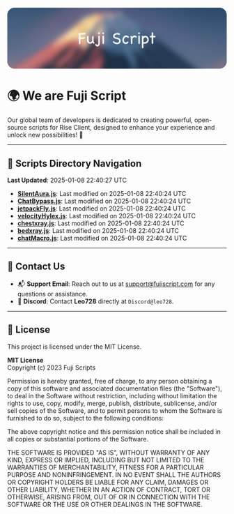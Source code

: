 ![Banner](.github/b.webp)

# 🌍 **We are Fuji Script**

Our global team of developers is dedicated to creating powerful, open-source scripts for Rise Client, designed to enhance your experience and unlock new possibilities! 🌟

---
<!-- SCRIPTS_NAVIGATION_START -->
## 📂 **Scripts Directory Navigation**

**Last Updated**: 2025-01-08 22:40:27 UTC

- **[SilentAura.js](scripts/SilentAura.js)**: Last modified on 2025-01-08 22:40:24 UTC
- **[ChatBypass.js](scripts/ChatBypass.js)**: Last modified on 2025-01-08 22:40:24 UTC
- **[jetpackFly.js](scripts/jetpackFly.js)**: Last modified on 2025-01-08 22:40:24 UTC
- **[velocityHylex.js](scripts/velocityHylex.js)**: Last modified on 2025-01-08 22:40:24 UTC
- **[chestxray.js](scripts/chestxray.js)**: Last modified on 2025-01-08 22:40:24 UTC
- **[bedxray.js](scripts/bedxray.js)**: Last modified on 2025-01-08 22:40:24 UTC
- **[chatMacro.js](scripts/chatMacro.js)**: Last modified on 2025-01-08 22:40:24 UTC

<!-- SCRIPTS_NAVIGATION_END -->

---

## 💬 **Contact Us**  
- 📬 **Support Email**: Reach out to us at [support@fujiscript.com](mailto:support@fujiscript.com) for any questions or assistance.  
- 💬 **Discord**: Contact **Leo728** directly at `Discord@leo728`.

---

## 📜 **License**

This project is licensed under the MIT License.  

**MIT License**  
Copyright (c) 2023 Fuji Scripts  

Permission is hereby granted, free of charge, to any person obtaining a copy of this software and associated documentation files (the "Software"), to deal in the Software without restriction, including without limitation the rights to use, copy, modify, merge, publish, distribute, sublicense, and/or sell copies of the Software, and to permit persons to whom the Software is furnished to do so, subject to the following conditions:  

The above copyright notice and this permission notice shall be included in all copies or substantial portions of the Software.  

THE SOFTWARE IS PROVIDED "AS IS", WITHOUT WARRANTY OF ANY KIND, EXPRESS OR IMPLIED, INCLUDING BUT NOT LIMITED TO THE WARRANTIES OF MERCHANTABILITY, FITNESS FOR A PARTICULAR PURPOSE AND NONINFRINGEMENT. IN NO EVENT SHALL THE AUTHORS OR COPYRIGHT HOLDERS BE LIABLE FOR ANY CLAIM, DAMAGES OR OTHER LIABILITY, WHETHER IN AN ACTION OF CONTRACT, TORT OR OTHERWISE, ARISING FROM, OUT OF OR IN CONNECTION WITH THE SOFTWARE OR THE USE OR OTHER DEALINGS IN THE SOFTWARE.  
